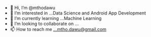 - 👋 Hi, I’m @mthodawu
- 👀 I’m interested in ...Data Science and Android App Development
- 🌱 I’m currently learning ...Machine Learning
- 💞️ I’m looking to collaborate on ...
- 📫 How to reach me ...mtho.dawu@gmail.com

<!---
mthodawu/mthodawu is a ✨ special ✨ repository because its `README.md` (this file) appears on your GitHub profile.
You can click the Preview link to take a look at your changes.
--->
